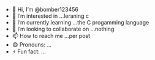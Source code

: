 - 👋 Hi, I’m @bomber123456
- 👀 I’m interested in ...leraning c
- 🌱 I’m currently learning ...the C progamming language
- 💞️ I’m looking to collaborate on ...nothing
- 📫 How to reach me ...per post
- 😄 Pronouns: ...
- ⚡ Fun fact: ...

<!---
bomber123456/bomber123456 is a ✨ special ✨ repository because its `README.md` (this file) appears on your GitHub profile.
You can click the Preview link to take a look at your changes.
--->
